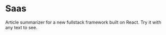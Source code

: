 # Saas
Article summarizer for a new fullstack framework built on React. Try it with any text to see.
